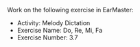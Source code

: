 Work on the following exercise in EarMaster:
- Activity: Melody Dictation
- Exercise Name: Do, Re, Mi, Fa
- Exercise Number: 3.7
